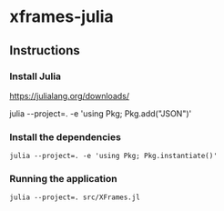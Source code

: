 # xframes-julia

## Instructions

### Install Julia

https://julialang.org/downloads/

julia --project=. -e 'using Pkg; Pkg.add("JSON")'

### Install the dependencies

`julia --project=. -e 'using Pkg; Pkg.instantiate()'`

### Running the application

`julia --project=. src/XFrames.jl`